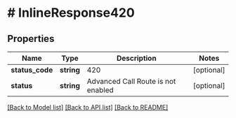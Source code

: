 # # InlineResponse420

## Properties

Name | Type | Description | Notes
------------ | ------------- | ------------- | -------------
**status_code** | **string** | 420 | [optional]
**status** | **string** | Advanced Call Route is not enabled | [optional]

[[Back to Model list]](../../README.md#models) [[Back to API list]](../../README.md#endpoints) [[Back to README]](../../README.md)
